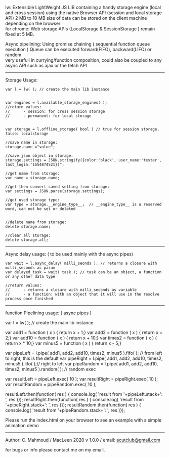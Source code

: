 lw: Extensible LightWeight JS LIB 
     containing a handy storage engine 
     (local and cross session) using the native Browser API (session and local storage API)
     2 MB to 10 MB size of data can be stored on the client machine depending on the browser  
     for chrome: Web storage APIs (LocalStorage & SessionStorage ) remain fixed at 5 MB.


 Async pipelining: Using promise chaining ( sequential function queue execution )
                   Queue can be executed forward(FIFO), backward(LIFO) or random    
                   very usefull in currying/function composition, 
                   could also be coupled to any async API such as ajax or the fetch API



---------------------------------------------------------

Storage Usage:


    var l = lw( ); // create the main lib instance


    var engines = l.available_storage_engines( );
    //return values: 
    //      - session: for cross session storage
    //      - permanent: for local storage


    var storage = l.offline_storage( bool ) // true for session storage, false: localstorage

    //save name in storage: 
    storage.name ="value";

    //save json object in storage: 
    storage.settings = JSON.stringify({color:'black', user_name:'tester', last_login:'1654874521})";

    //get name from storage: 
    var name = storage.name;

    //get then convert saved setting from storage: 
    var settings = JSON.parse(storage.settings);    

    //get used storage type: 
    var type = storage.__engine_type__;  // __engine_type__ is a reserved word, can not be set or deleted


    //delete name from storage: 
    delete storage.name;

    //clear all storage: 
    delete storage.all;

---------------------------------------------------------

Async delay usage: ( to be used mainly with the async pipes)

    var wait = l.async_delay( milli_seonds ); // returns a closure with milli_seconds as param
    var delayed_task = wait( task ); // task can be an object, a function or any other data type
     
    //return values: 
    //      - returns a closure with milli_seconds as variable
    //      - a function: with an object that it will use in the resolve process once finished
     
    

---------------------------------------------------------

function Pipelining usage: ( async pipes ) 

var l = lw( ); // create the main lib instance

var add1   = function ( x ) { return x + 1;}
var add2   = function ( x ) { return x + 2;}
var add10  = function ( x ) { return x + 10;}
var times2 = function ( x ) { return x * 10;}
var minus5 = function ( x ) { return x - 5;}

var pipeLeft   = l.pipe( add1, add2, add10, times2, minus5 ).fifo( ); // from left to right, this is the default
var pipeRight  = l.pipe( add1, add2, add10, times2, minus5 ).lifo( );// right to left
var pipeRandom = l.pipe( add1, add2, add10, times2, minus5 ).random( ); // random exec

var resultLeft = pipeLeft.exec( 10 );
var resultRight = pipeRight.exec( 10 );
var resultRandom = pipeRandom.exec( 10 );

resultLeft.then(function( res ) { console.log( 'result from '+pipeLeft.stack+': ', res )});
resultRight.then(function( res ) { console.log( 'result from '+pipeRight.stack+': ', res )});
resultRandom.then(function( res ) { console.log( 'result from '+pipeRandom.stack+': ', res )});





Please run the index.html on your browser to see an example with a simple animation demo


---------------------------------------------------------
 Author: C. Mahmoud / MacLeen 2020 v 1.0.0 / email: acutclub@gmail.com
 
 
 for bugs or info please contact me on my email.
